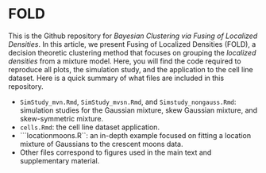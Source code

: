 # FOLD
This is the Github repository for _Bayesian Clustering via Fusing of Localized Densities_. In this article, we present Fusing of Localized Densities (FOLD), a decision theoretic clustering method that focuses on grouping the _localized densities_ from a mixture model. Here, you will find the code required to reproduce all plots, the simulation study, and the application to the cell line dataset. Here is a quick summary of what files are included in this repository.

* ```SimStudy_mvn.Rmd```, ```SimStudy_mvsn.Rmd```, and ```Simstudy_nongauss.Rmd```: simulation studies for the Gaussian mixture, skew Gaussian mixture, and skew-symmetric mixture.
* ```cells.Rmd```: the cell line dataset application.
* ```locationmoons.R``: an in-depth example focused on fitting a location mixture of Gaussians to the crescent moons data. 
* Other files correspond to figures used in the main text and supplementary material.
